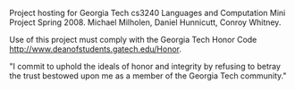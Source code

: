 Project hosting for Georgia Tech cs3240 Languages and Computation Mini Project Spring 2008. Michael Milholen, Daniel Hunnicutt, Conroy Whitney.

Use of this project must comply with the Georgia Tech Honor Code http://www.deanofstudents.gatech.edu/Honor.

"I commit to uphold the ideals of honor and integrity by refusing to betray the trust bestowed upon me as a member of the Georgia Tech community."